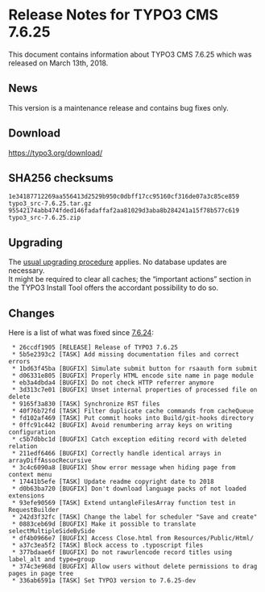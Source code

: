 Release Notes for TYPO3 CMS 7.6.25
==================================

This document contains information about TYPO3 CMS 7.6.25 which was
released on March 13th, 2018.

News
----

This version is a maintenance release and contains bug fixes only.

Download
--------

<https://typo3.org/download/>

SHA256 checksums
----------------

    1e34187712269aa556413d2529b950c0dbff17cc95160cf316de07a3c85ce859  typo3_src-7.6.25.tar.gz
    95542174abb474fded146fadaffaf2aa81029d3aba8b284241a15f78b577c619  typo3_src-7.6.25.zip

Upgrading
---------

The [usual upgrading
procedure](https://docs.typo3.org/typo3cms/InstallationGuide/) applies.
No database updates are necessary.\
It might be required to clear all caches; the “important actions”
section in the TYPO3 Install Tool offers the accordant possibility to do
so.

Changes
-------

Here is a list of what was fixed since
[7.6.24](TYPO3_CMS_7.6.24):

```
 * 26ccdf1905 [RELEASE] Release of TYPO3 7.6.25
 * 5b5e2393c2 [TASK] Add missing documentation files and correct errors
 * 1bd63f45ba [BUGFIX] Simulate submit button for rsaauth form submit
 * d06331e805 [BUGFIX] Properly HTML encode site name in page module
 * eb3a4dbda4 [BUGFIX] Do not check HTTP referrer anymore
 * 3d313c7e01 [BUGFIX] Unset internal properties of processed file on delete
 * 9165f3a830 [TASK] Synchronize RST files
 * 40f76b72fd [TASK] Filter duplicate cache commands from cacheQueue
 * fd102af469 [TASK] Put commit hooks into Build/git-hooks directory
 * 0ffc91c442 [BUGFIX] Avoid renumbering array keys on writing configuration
 * c5b7dbbc1d [BUGFIX] Catch exception editing record with deleted relation
 * 211edf6466 [BUGFIX] Correctly handle identical arrays in arrayDiffAssocRecursive
 * 3c4c6090a8 [BUGFIX] Show error message when hiding page from context menu
 * 17441b5efe [TASK] Update readme copyright date to 2018
 * d0b63ba720 [BUGFIX] Don't download language packs of not loaded extensions
 * 93efe90569 [TASK] Extend untangleFilesArray function test in RequestBuilder
 * 242d3f32fc [TASK] Change the label for scheduler "Save and create"
 * 0883ceb69d [BUGFIX] Make it possible to translate selectMultipleSideBySide
 * df4b0966e7 [BUGFIX] Access Close.html from Resources/Public/Html/
 * a37c3ea5f2 [TASK] Block access to .typoscript files
 * 377bdaae6f [BUGFIX] Do not rawurlencode record titles using label_alt and type=group
 * 374c3e968d [BUGFIX] Allow users without delete permissions to drag pages in page tree
 * 336ab6591a [TASK] Set TYPO3 version to 7.6.25-dev
```

